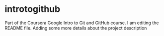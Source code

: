 # introtogithub
Part of the Coursera Google Intro to Git and GitHub course.
I am editing the README file. Adding some more details about the project description
